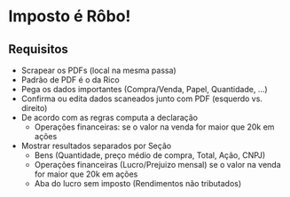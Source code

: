 # Imposto é Rôbo!

## Requisitos

- Scrapear os PDFs (local na mesma passa)
- Padrão de PDF é o da Rico
- Pega os dados importantes (Compra/Venda, Papel, Quantidade, ...)
- Confirma ou edita dados scaneados junto com PDF (esquerdo vs. direito)
- De acordo com as regras computa a declaração
    - Operações financeiras: se o valor na venda for maior que 20k em ações
- Mostrar resultados separados por Seção
    - Bens (Quantidade, preço médio de compra, Total, Ação, CNPJ)
    - Operações financeiras (Lucro/Prejuizo mensal) se o valor na venda for maior que 20k em ações
    - Aba do lucro sem imposto (Rendimentos não tributados)


